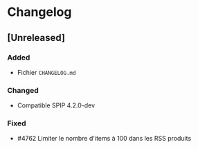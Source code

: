 # Changelog

## [Unreleased]

### Added

- Fichier `CHANGELOG.md`

### Changed

- Compatible SPIP 4.2.0-dev

### Fixed

- #4762 Limiter le nombre d'items à 100 dans les RSS produits
